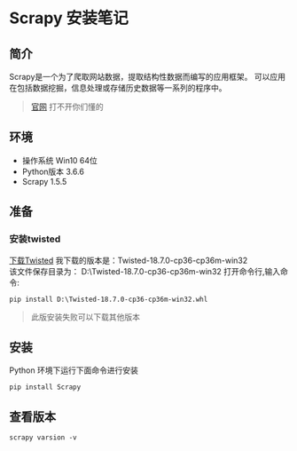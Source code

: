 # Scrapy 安装笔记
## 简介
Scrapy是一个为了爬取网站数据，提取结构性数据而编写的应用框架。 可以应用在包括数据挖掘，信息处理或存储历史数据等一系列的程序中。
> [官网](https://scrapy.org/) 打不开你们懂的 
## 环境
- 操作系统 Win10 64位
- Python版本 3.6.6
- Scrapy 1.5.5
## 准备
### 安装twisted
[下载Twisted](https://www.lfd.uci.edu/~gohlke/pythonlibs/#twisted)
我下载的版本是：Twisted-18.7.0-cp36-cp36m-win32  
该文件保存目录为：
D:\\Twisted-18.7.0-cp36-cp36m-win32
打开命令行,输入命令:

```
pip install D:\Twisted-18.7.0-cp36-cp36m-win32.whl
```
> 此版安装失败可以下载其他版本
## 安装
Python 环境下运行下面命令进行安装
```
pip install Scrapy
```
## 查看版本
```
scrapy varsion -v
```
